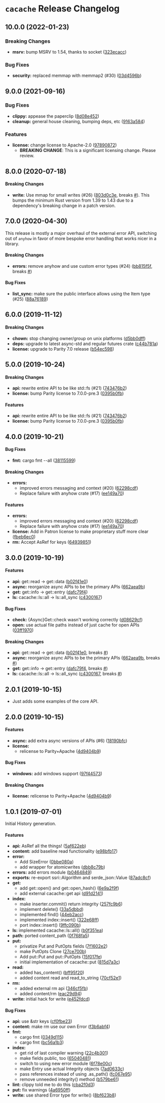 # `cacache` Release Changelog

<a name="10.0.0"></a>
## 10.0.0 (2022-01-23)

### Breaking Changes

* **msrv:** bump MSRV to 1.54, thanks to socket ([323ecacc](https://github.com/zkat/cacache-rs/commit/323ecacc3b1e9b70bfac5f3e0838b099e9c6f8a4))

### Bug Fixes

* **security:** replaced memmap with memmap2 (#30) ([03d4596b](https://github.com/zkat/cacache-rs/commit/03d4596baa330a057011e5238983095c08039360))

<a name="9.0.0"></a>
## 9.0.0 (2021-09-16)

### Bug Fixes

* **clippy:** appease the paperclip ([8d08e452](https://github.com/zkat/cacache-rs/commit/8d08e452984f0bf5a266b1939f3ce2d7ab3aed7d))
* **cleanup:** general house cleaning, bumping deps, etc ([9163a584](https://github.com/zkat/cacache-rs/commit/9163a58481e28b8ecca62268f1cf32e4e68f47db))

### Features

* **license:** change license to Apache-2.0 ([97890872](https://github.com/zkat/cacache-rs/commit/97890872d559b0c37aba8414c8f8b1055276c6cb))
    * **BREAKING CHANGE**: This is a significant licensing change. Please review.

<a name="8.0.0"></a>
## 8.0.0 (2020-07-18)

#### Breaking Changes

- **write:** Use mmap for small writes (#26) ([803d0c3e](https://github.com/zkat/cacache-rs/commit/803d0c3ede199c20aec1b514daf21fab9ee68ac2), breaks [#](https://github.com/zkat/cacache-rs/issues/)). This bumps the minimum Rust version from 1.39 to 1.43 due to a dependency's breaking change in a patch version.

<a name="7.0.0"></a>

## 7.0.0 (2020-04-30)

This release is mostly a major overhaul of the external error API, switching out of `anyhow` in favor of more bespoke error handling that works nicer in a library.

#### Breaking Changes

- **errors:** remove anyhow and use custom error types (#24) ([bb815f5f](https://github.com/zkat/cacache-rs/commit/bb815f5f22ea932814b8b3e120fd6cac24831d01), breaks [#](https://github.com/zkat/cacache-rs/issues/))

#### Bug Fixes

- **list_sync:** make sure the public interface allows using the Item type (#25) ([88a76189](https://github.com/zkat/cacache-rs/commit/88a76189fce954949ff3026b96158f700f5e2325))

<a name="6.0.0"></a>

## 6.0.0 (2019-11-12)

#### Breaking Changes

- **chown:** stop changing owner/group on unix platforms ([d5bb0dff](https://github.com/zkat/cacache-rs/commit/d5bb0dffb623d0a61d7680829ca36ce10ceb2f53))
- **deps:** upgrade to latest async-std and regular futures crate ([c44b781a](https://github.com/zkat/cacache-rs/commit/c44b781a34bb4f95667ccb784671060ee3c0bcca))
- **license:** upgrade to Parity 7.0 release ([b54ec598](https://github.com/zkat/cacache-rs/commit/b54ec598cb11272edd685f4db45f6ff8bbeb9747))

<a name="5.0.0"></a>

## 5.0.0 (2019-10-24)

#### Breaking Changes

- **api:** rewrite entire API to be like std::fs (#21) ([743476b2](https://github.com/zkat/cacache-rs/commit/743476b274eb07844b7b73137770df856cd7e4c4))
- **license:** bump Parity license to 7.0.0-pre.3 ([0395b0fb](https://github.com/zkat/cacache-rs/commit/0395b0fbffc65004f2b099aee9075251c8354e06))

#### Features

- **api:** rewrite entire API to be like std::fs (#21) ([743476b2](https://github.com/zkat/cacache-rs/commit/743476b274eb07844b7b73137770df856cd7e4c4))
- **license:** bump Parity license to 7.0.0-pre.3 ([0395b0fb](https://github.com/zkat/cacache-rs/commit/0395b0fbffc65004f2b099aee9075251c8354e06))

<a name="4.0.0"></a>

## 4.0.0 (2019-10-21)

#### Bug Fixes

- **fmt:** cargo fmt --all ([38115599](https://github.com/zkat/cacache-rs/commit/38115599ca9cc9f6426b950d16399f9e03871dd3))

#### Breaking Changes

- **errors:**
  - improved errors messaging and context (#20) ([62298cdf](https://github.com/zkat/cacache-rs/commit/62298cdf351d7ed10b54417ae7a702d07b4b4765))
  - Replace failure with anyhow crate (#17) ([ee149a70](https://github.com/zkat/cacache-rs/commit/ee149a70cab9ec37951aef47a21c40a0d6efb234))

#### Features

- **errors:**
  - improved errors messaging and context (#20) ([62298cdf](https://github.com/zkat/cacache-rs/commit/62298cdf351d7ed10b54417ae7a702d07b4b4765))
  - Replace failure with anyhow crate (#17) ([ee149a70](https://github.com/zkat/cacache-rs/commit/ee149a70cab9ec37951aef47a21c40a0d6efb234))
- **license:** Add in Patron license to make proprietary stuff more clear ([fbeb6ec0](https://github.com/zkat/cacache-rs/commit/fbeb6ec0ff77e022d87dc03865d4136bbbd8fbc6))
- **rm:** Accept AsRef<str> for keys ([64939851](https://github.com/zkat/cacache-rs/commit/649398512f339933605ed70cade3ca16962a6b26))

<a name="3.0.0"></a>

## 3.0.0 (2019-10-19)

#### Features

- **api:** get::read -> get::data ([b02f41e0](https://github.com/zkat/cacache-rs/commit/b02f41e07fab0929006e8027395503ff001a6002))
- **async:** reorganize async APIs to be the primary APIs ([662aea9b](https://github.com/zkat/cacache-rs/commit/662aea9b5a829ca4ca9673f2d82917065d675c62))
- **get:** get::info -> get::entry ([dafc79f4](https://github.com/zkat/cacache-rs/commit/dafc79f481366f3254c13efaf101c79e018d7e19))
- **ls:** cacache::ls::all -> ls::all_sync ([c4300167](https://github.com/zkat/cacache-rs/commit/c43001674441e68dd376cf003e17167360ab670e))

#### Bug Fixes

- **check:** {Async}Get::check wasn't working correctly ([d08629cf](https://github.com/zkat/cacache-rs/commit/d08629cf5547f6aad8147f319fee5d30accf89a2))
- **open:** use actual file paths instead of just cache for open APIs ([03ff1970](https://github.com/zkat/cacache-rs/commit/03ff19709ab13ff4fc61ae8b52ace93db2c9dada))

#### Breaking Changes

- **api:** get::read -> get::data ([b02f41e0](https://github.com/zkat/cacache-rs/commit/b02f41e07fab0929006e8027395503ff001a6002), breaks [#](https://github.com/zkat/cacache-rs/issues/))
- **async:** reorganize async APIs to be the primary APIs ([662aea9b](https://github.com/zkat/cacache-rs/commit/662aea9b5a829ca4ca9673f2d82917065d675c62), breaks [#](https://github.com/zkat/cacache-rs/issues/))
- **get:** get::info -> get::entry ([dafc79f4](https://github.com/zkat/cacache-rs/commit/dafc79f481366f3254c13efaf101c79e018d7e19), breaks [#](https://github.com/zkat/cacache-rs/issues/))
- **ls:** cacache::ls::all -> ls::all_sync ([c4300167](https://github.com/zkat/cacache-rs/commit/c43001674441e68dd376cf003e17167360ab670e), breaks [#](https://github.com/zkat/cacache-rs/issues/))

<a name="2.0.1"></a>

## 2.0.1 (2019-10-15)

- Just adds some examples of the core API.

<a name="2.0.0"></a>

## 2.0.0 (2019-10-15)

#### Features

- **async:** add extra async versions of APIs (#6) ([18190bfc](https://github.com/zkat/cacache-rs/commit/18190bfc356fdf871f9f284b54fc48da32e44ead))
- **license:**
  - relicense to Parity+Apache ([4d9404b9](https://github.com/zkat/cacache-rs/commit/4d9404b9a606cfc52fce06999ab5a640bda8fc26))

#### Bug Fixes

- **windows:** add windows support ([97f44573](https://github.com/zkat/cacache-rs/commit/97f44573d55c96172aecf4be553eba064e43d58e))

#### Breaking Changes

- **license:** relicense to Parity+Apache ([4d9404b9](https://github.com/zkat/cacache-rs/commit/4d9404b9a606cfc52fce06999ab5a640bda8fc26))

<a name="1.0.1"></a>

## 1.0.1 (2019-07-01)

Initial History generation.

#### Features

- **api:** AsRef all the things! ([5af622eb](https://github.com/zkat/cacache-rs.git/commit/5af622eb30b9f177117ce2f8ad17690313fba50a))
- **content:** add baseline read functionality ([e98bfb17](https://github.com/zkat/cacache-rs.git/commit/e98bfb17da0f4b862954e5f7636ea6284cd81367))
- **error:**
  - Add SizeError ([0bbe080a](https://github.com/zkat/cacache-rs.git/commit/0bbe080a6ef636175ce07936ca8a7d26243509fb))
  - add wrapper for atomicwrites ([dbb8c79b](https://github.com/zkat/cacache-rs.git/commit/dbb8c79b00f89e1b6303be179a6389328e1a762c))
- **errors:** add errors module ([b0464849](https://github.com/zkat/cacache-rs.git/commit/b0464849e6cd32b047bbdfaa000e961dc2d87e86))
- **exports:** re-export ssri::Algorithm and serde_json::Value ([87adc8cf](https://github.com/zkat/cacache-rs.git/commit/87adc8cf9f63211edc943e72ec28de797de574ea))
- **get:**
  - add get::open() and get::open_hash() ([6e9a2f9f](https://github.com/zkat/cacache-rs.git/commit/6e9a2f9f87ecfb82a7bfd90fb748053a79de4e75))
  - add external cacache::get api ([d91d2141](https://github.com/zkat/cacache-rs.git/commit/d91d2141761abf0e6180dc2ecd8c486637cf9232))
- **index:**
  - make inserter.commit() return integrity ([257fc9b6](https://github.com/zkat/cacache-rs.git/commit/257fc9b6d0cb3f99547059821255b1719dd6be2f))
  - implement delete() ([33a5dbbd](https://github.com/zkat/cacache-rs.git/commit/33a5dbbd51fc8d9ae180e8eac3f0600d8cbe37df))
  - implemented find() ([44eb2acc](https://github.com/zkat/cacache-rs.git/commit/44eb2acc98b242747ff09460e0c276593dfe3840))
  - implemented index::insert() ([322e68ff](https://github.com/zkat/cacache-rs.git/commit/322e68ffaa118ed519e1fe2f395b7cdfa903d91b))
  - port index::insert() ([9ffc090b](https://github.com/zkat/cacache-rs.git/commit/9ffc090b3b2248def2aa9390ca1fd4028fb3663b))
- **ls:** implemented cacache::ls::all() ([b0f351ea](https://github.com/zkat/cacache-rs.git/commit/b0f351ea269778e2e0be1d1388698d7a4b97ccd0))
- **path:** ported content_path ([0f768fa5](https://github.com/zkat/cacache-rs.git/commit/0f768fa5c09445cc7dc81bcaea2639cf598f5107))
- **put:**
  - privatize Put and PutOpts fields ([7f1602e2](https://github.com/zkat/cacache-rs.git/commit/7f1602e28fcecc02c47a43867c43dc8b420ca120))
  - make PutOpts Clone ([27ce700b](https://github.com/zkat/cacache-rs.git/commit/27ce700bd69e1b72ab761521b0ba6fe0fc93ece1))
  - Add put::Put and put::PutOpts ([15f017fe](https://github.com/zkat/cacache-rs.git/commit/15f017fe2151ad70dd75fbc90bae4c1cfccc00df))
  - initial implementation of cacache::put ([815d7a3c](https://github.com/zkat/cacache-rs.git/commit/815d7a3c9e880eccd89baf4565e627658c5ac553))
- **read:**
  - added has_content() ([bff95f20](https://github.com/zkat/cacache-rs.git/commit/bff95f20ec3f79a356a30733145f44adc99d2f83))
  - added content read and read_to_string ([70cf52e1](https://github.com/zkat/cacache-rs.git/commit/70cf52e136624bbff415d2641d56331191649f17))
- **rm:**
  - added external rm api ([346cf5fb](https://github.com/zkat/cacache-rs.git/commit/346cf5fb2379b9486186eca6aa14b72106818fc4))
  - added content/rm ([eac29d94](https://github.com/zkat/cacache-rs.git/commit/eac29d941b0e36c143d3262e891fdbf991e316d7))
- **write:** initial hack for write ([e452fdcd](https://github.com/zkat/cacache-rs.git/commit/e452fdcd16fae12d79602814979312767264a3b7))

#### Bug Fixes

- **api:** use &str keys ([cf0fbe23](https://github.com/zkat/cacache-rs.git/commit/cf0fbe233f721f7ad3637eaf01207e3015f74ecd))
- **content:** make rm use our own Error ([f3b6abf4](https://github.com/zkat/cacache-rs.git/commit/f3b6abf45c0408228e3bf8a0fe1e744d0b32c0bd))
- **fmt:**
  - cargo fmt ([0349d115](https://github.com/zkat/cacache-rs.git/commit/0349d115f4e8d7aa59c6f7a0455b94be898efd46))
  - cargo fmt ([bc56a1b3](https://github.com/zkat/cacache-rs.git/commit/bc56a1b3fee36f4ec2c3508ab34c3459904e1978))
- **index:**
  - get rid of last compiler warning ([22c4b301](https://github.com/zkat/cacache-rs.git/commit/22c4b3010f9a851dd53073bbe1307ecbf01ef30e))
  - make fields public, too ([65040481](https://github.com/zkat/cacache-rs.git/commit/6504048181415a4818fb6f713c7f9d7be665064a))
  - switch to using new error module ([6f78e00c](https://github.com/zkat/cacache-rs.git/commit/6f78e00c42d59b73c725ebb4105983aee84459ff))
  - make Entry use actual Integrity objects ([7ad0633c](https://github.com/zkat/cacache-rs.git/commit/7ad0633c4363a35a53e832dcac18b4672f462cc8))
  - pass references instead of using .as_path() ([fc067e95](https://github.com/zkat/cacache-rs.git/commit/fc067e95d9c8dbb29ca1732e1e6bbd7b503239cc))
  - remove unneeded integrity() method ([b579be61](https://github.com/zkat/cacache-rs.git/commit/b579be617f32a26ab557fb7944da89754e40c6ea))
- **lint:** clippy told me to do this ([cba2f0d3](https://github.com/zkat/cacache-rs.git/commit/cba2f0d39afe71293742f97dcfd6c610031e5bfa))
- **put:** fix warnings ([4a6950ff](https://github.com/zkat/cacache-rs.git/commit/4a6950ff5ddf6d3f110d2cf9bedeb1ef3134d1fa))
- **write:** use shared Error type for write() ([8bf623b8](https://github.com/zkat/cacache-rs.git/commit/8bf623b8efab138f9a247edc45e477a08ab9213c))
